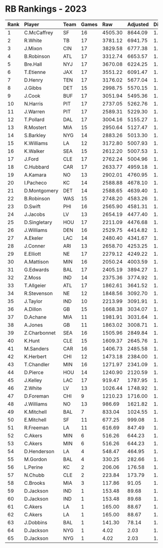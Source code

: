 # RB Rankings - 2023

| Rank | Player       | Team | Games | Raw     | Adjusted | Difficulty | Avg/Game | Typical | Consistency | Trend    |
| :----| :------------| :----| :-----| :-------| :--------| :----------| :--------| :-------| :-----------| :--------|
| 1    | C.McCaffrey  | SF   | 16    | 4505.30 | 8644.09  | 1.064      | 540.26   | 555.97  | 7/4/5       | +48.4%   |
| 2    | R.White      | TB   | 17    | 3781.12 | 6941.75  | 1.030      | 408.34   | 401.95  | 7/3/7       | +53.9%   |
| 3    | J.Mixon      | CIN  | 17    | 3829.58 | 6777.38  | 1.040      | 398.67   | 392.82  | 6/3/8       | +69.6%   |
| 4    | B.Robinson   | ATL  | 17    | 3312.74 | 6653.57  | 1.045      | 391.39   | 408.36  | 9/1/7       | +98.5%   |
| 5    | Bre.Hall     | NYJ  | 17    | 3670.08 | 6224.25  | 1.044      | 366.13   | 368.12  | 10/0/7      | +166.0%  |
| 6    | T.Etienne    | JAX  | 17    | 3551.22 | 6091.47  | 1.034      | 358.32   | 357.40  | 8/1/8       | +93.8%   |
| 7    | D.Henry      | TEN  | 17    | 3176.02 | 5677.04  | 1.061      | 333.94   | 322.01  | 7/0/10      | +107.3%  |
| 8    | J.Gibbs      | DET  | 15    | 2998.75 | 5570.15  | 1.067      | 371.34   | 393.95  | 9/0/6       | +131.2%  |
| 9    | J.Cook       | BUF  | 17    | 3051.94 | 5495.36  | 1.029      | 323.26   | 325.52  | 11/0/6      | +96.1%   |
| 10   | N.Harris     | PIT  | 17    | 2737.05 | 5262.76  | 1.070      | 309.57   | 303.69  | 11/1/5      | +87.0%   |
| 11   | J.Warren     | PIT  | 17    | 2589.31 | 5229.30  | 1.043      | 307.61   | 293.12  | 9/2/6       | +98.4%   |
| 12   | T.Pollard    | DAL  | 17    | 3004.16 | 5155.27  | 1.049      | 303.25   | 298.08  | 7/1/9       | +81.9%   |
| 13   | R.Mostert    | MIA  | 15    | 2950.64 | 5127.47  | 1.031      | 341.83   | 368.01  | 10/1/4      | +71.7%   |
| 14   | S.Barkley    | NYG  | 14    | 2883.26 | 5013.30  | 1.046      | 358.09   | 356.28  | 6/0/8       | +91.0%   |
| 15   | K.Williams   | LA   | 12    | 3172.80 | 5007.93  | 1.059      | 417.33   | 435.98  | 6/2/4       | +55.5%   |
| 16   | K.Walker     | SEA  | 15    | 2612.20 | 5007.53  | 1.054      | 333.84   | 342.62  | 7/2/6       | +121.7%  |
| 17   | J.Ford       | CLE  | 17    | 2762.24 | 5004.96  | 1.056      | 294.41   | 309.79  | 8/2/7       | +88.5%   |
| 18   | C.Hubbard    | CAR  | 17    | 2633.77 | 4959.18  | 1.081      | 291.72   | 285.68  | 9/2/6       | +87.1%   |
| 19   | A.Kamara     | NO   | 13    | 2902.01 | 4760.95  | 1.040      | 366.23   | 351.01  | 6/0/7       | +80.7%   |
| 20   | I.Pacheco    | KC   | 14    | 2588.88 | 4678.10  | 1.048      | 334.15   | 335.08  | 8/0/6       | +85.9%   |
| 21   | D.Montgomery | DET  | 14    | 2588.65 | 4639.40  | 1.070      | 331.39   | 331.80  | 7/1/6       | +78.5%   |
| 22   | B.Robinson   | WAS  | 15    | 2748.20 | 4583.26  | 1.027      | 305.55   | 271.24  | 5/2/8       | +129.8%  |
| 23   | D.Swift      | PHI  | 16    | 2565.90 | 4581.31  | 1.048      | 286.33   | 326.95  | 9/1/6       | +100.5%  |
| 24   | J.Jacobs     | LV   | 13    | 2654.19 | 4477.40  | 1.080      | 344.42   | 329.88  | 5/0/8       | INACTIVE |
| 25   | D.Singletary | HOU  | 17    | 2211.09 | 4476.68  | 1.031      | 263.33   | 223.89  | 7/1/9       | +189.9%  |
| 26   | J.Williams   | DEN  | 16    | 2529.75 | 4414.82  | 1.073      | 275.93   | 288.87  | 8/1/7       | +110.9%  |
| 27   | A.Ekeler     | LAC  | 14    | 2480.40 | 4341.67  | 1.068      | 310.12   | 286.82  | 5/0/9       | +86.4%   |
| 28   | J.Conner     | ARI  | 13    | 2658.70 | 4253.25  | 1.045      | 327.17   | 309.98  | 6/0/7       | +123.3%  |
| 29   | E.Elliott    | NE   | 17    | 2279.12 | 4249.22  | 1.046      | 249.95   | 230.45  | 8/2/7       | +124.8%  |
| 30   | A.Mattison   | MIN  | 16    | 2050.24 | 4003.59  | 1.050      | 250.22   | 256.69  | 8/1/7       | +163.6%  |
| 31   | G.Edwards    | BAL  | 17    | 2405.19 | 3894.27  | 1.075      | 229.07   | 216.07  | 7/1/9       | +157.9%  |
| 32   | Z.Moss       | IND  | 14    | 2375.36 | 3774.92  | 1.028      | 269.64   | 239.86  | 7/1/6       | +201.0%  |
| 33   | T.Allgeier   | ATL  | 17    | 1862.61 | 3641.52  | 1.067      | 214.21   | 204.47  | 10/2/5      | +132.4%  |
| 34   | R.Stevenson  | NE   | 12    | 1848.56 | 3092.70  | 1.040      | 257.72   | 261.44  | 6/0/6       | INACTIVE |
| 35   | J.Taylor     | IND  | 10    | 2213.99 | 3091.91  | 1.036      | 309.19   | 297.67  | 4/1/5       | +109.5%  |
| 36   | A.Dillon     | GB   | 15    | 1668.38 | 3034.07  | 1.072      | 202.27   | 200.70  | 6/1/8       | +89.5%   |
| 37   | D.Achane     | MIA  | 11    | 1981.91 | 3031.64  | 1.035      | 275.60   | 266.01  | 4/1/6       | +196.6%  |
| 38   | A.Jones      | GB   | 11    | 1863.02 | 3008.71  | 1.057      | 273.52   | 280.52  | 6/0/5       | +172.1%  |
| 39   | Z.Charbonnet | SEA  | 16    | 1505.96 | 2849.84  | 1.059      | 178.11   | 175.13  | 8/1/7       | +195.0%  |
| 40   | K.Hunt       | CLE  | 15    | 1609.37 | 2645.76  | 1.083      | 176.38   | 176.22  | 7/2/6       | +165.8%  |
| 41   | M.Sanders    | CAR  | 16    | 1406.73 | 2485.58  | 1.056      | 155.35   | 138.91  | 6/3/7       | +176.6%  |
| 42   | K.Herbert    | CHI  | 12    | 1473.18 | 2384.00  | 1.070      | 198.67   | 231.55  | 7/2/3       | +136.9%  |
| 43   | T.Chandler   | MIN  | 16    | 1271.97 | 2341.09  | 1.082      | 146.32   | 151.07  | 9/0/7       | +577.3%  |
| 44   | D.Pierce     | HOU  | 14    | 1240.90 | 2120.59  | 1.056      | 151.47   | 153.43  | 7/0/7       | +296.1%  |
| 45   | J.Kelley     | LAC  | 17    | 919.47  | 1787.95  | 1.034      | 105.17   | 103.92  | 10/1/6      | +350.0%  |
| 46   | Z.White      | LV   | 13    | 1026.44 | 1748.92  | 1.045      | 134.53   | 165.04  | 9/0/4       | +802.2%  |
| 47   | D.Foreman    | CHI  | 9     | 1210.23 | 1716.00  | 1.059      | 190.67   | 154.54  | 3/1/5       | INACTIVE |
| 48   | J.Williams   | NO   | 13    | 986.69  | 1621.82  | 1.058      | 124.76   | 93.32   | 7/1/5       | +187.5%  |
| 49   | K.Mitchell   | BAL  | 7     | 833.04  | 1024.55  | 1.053      | 146.36   | 149.78  | 3/0/4       | INACTIVE |
| 50   | E.Mitchell   | SF   | 11    | 677.25  | 999.08   | 1.066      | 90.83    | 79.96   | 6/1/4       | +817.0%  |
| 51   | R.Freeman    | LA   | 11    | 616.69  | 847.49   | 1.068      | 77.04    | 71.56   | 6/0/5       | +690.7%  |
| 52   | C.Akers      | MIN  | 6     | 516.26  | 644.23   | 1.061      | 107.37   | 54.46   | 4/0/3       | INACTIVE |
| 53   | C.Akers      | MIN  | 6     | 516.26  | 644.23   | 1.061      | 107.37   | 54.46   | 4/0/3       | INACTIVE |
| 54   | D.Henderson  | LA   | 4     | 548.47  | 464.95   | 1.063      | 116.24   | 132.35  | 2/1/1       | INACTIVE |
| 55   | M.Gordon     | BAL  | 4     | 330.25  | 282.66   | 1.092      | 70.66    | 84.34   | 3/0/1       | N/A      |
| 56   | L.Perine     | KC   | 2     | 206.06  | 176.58   | 1.039      | 88.29    | 88.29   | 1/0/1       | N/A      |
| 57   | N.Chubb      | CLE  | 2     | 223.84  | 173.79   | 1.055      | 86.89    | 86.89   | 1/0/1       | INACTIVE |
| 58   | C.Brooks     | MIA  | 3     | 117.86  | 91.05    | 1.058      | 30.35    | 30.35   | 2/0/1       | N/A      |
| 59   | D.Jackson    | IND  | 1     | 153.48  | 89.68    | 1.054      | 89.68    | 45.73   | 1/0/1       | INACTIVE |
| 60   | D.Jackson    | IND  | 1     | 153.48  | 89.68    | 1.054      | 89.68    | 45.73   | 1/0/1       | INACTIVE |
| 61   | C.Akers      | LA   | 1     | 165.00  | 88.67    | 1.061      | 88.67    | 54.46   | 4/0/3       | INACTIVE |
| 62   | C.Akers      | LA   | 1     | 165.00  | 88.67    | 1.061      | 88.67    | 54.46   | 4/0/3       | INACTIVE |
| 63   | J.Dobbins    | BAL  | 1     | 141.30  | 78.14    | 1.038      | 78.14    | 78.14   | 0/1/0       | INACTIVE |
| 64   | D.Jackson    | NYG  | 1     | 4.02    | 2.03     | 1.054      | 2.03     | 45.73   | 1/0/1       | INACTIVE |
| 65   | D.Jackson    | NYG  | 1     | 4.02    | 2.03     | 1.054      | 2.03     | 45.73   | 1/0/1       | INACTIVE |

